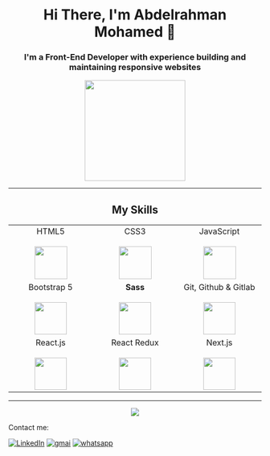 <div>
 <h1 align="center">Hi There, I'm Abdelrahman Mohamed 👋</h1>
  <h3 align="center">I'm a Front-End Developer with experience building and maintaining responsive websites</h3>
</div>
 <p align ="center">
<img src="https://camo.githubusercontent.com/3b7c592ede97b6138ffd4b1cc1541c2f3b11fd39/687474703a2f2f33312e6d656469612e74756d626c722e636f6d2f31376665613932306666333665663466356238373764353231366137616164392f74756d626c725f6d6f39786a65387a5a34317163626975666f315f313238302e676966" height="200px" width ="200px">
</p><hr>
<h2 align ="center">My Skills</h2>
<table align ="center">
  <tbody>
    <tr valign="top">
      <td width="25%" align="center">
        <span>HTML5</span><br><br>
        <img height="65px" src="https://cdn.svgporn.com/logos/html-5.svg">
      </td>
      <td width="25%" align="center">
        <span>CSS3</span><br><br>
        <img height="65px" src="https://cdn.svgporn.com/logos/css-3.svg">
      </td>
      <td width="25%" align="center">
        <span>JavaScript</span><br><br>
        <img height="65px" src="https://cdn.svgporn.com/logos/javascript.svg">
      </td>
    </tr>
    <tr valign="top">
           <td width="200px" align="center">
        <span>Bootstrap 5</span><br><br>
        <img height="64px" src="https://www.brcline.com/wp-content/uploads/2016/01/bootstrap-logo.png">
      </td>
      <td width="200px" align="center">
        <span><b>Sass</b></span><br><br>
        <img height="64px" src="https://www.pngkit.com/png/detail/377-3771972_sass.png">
      </td>
      <td width="200px" align="center">
        <span>Git, Github & Gitlab</span><br><br>
        <img height="64px" src="https://cdn.svgporn.com/logos/git-icon.svg">
      </td>
    </tr>
    <tr>
      <td width="25%" align="center">
        <span>React.js</span><br><br>
        <img height="64px" src="https://brandslogos.com/wp-content/uploads/thumbs/react-logo-vector-1.svg">
      </td>
      <td width="25%" align="center">
        <span>React Redux</span><br><br>
        <img height="64px" src="https://brandslogos.com/wp-content/uploads/images/large/redux-logo-vector.svg">
      </td>
      <td width="25%" align="center">
        <span>Next.js</span><br><br>
        <img height="64px" src="https://seeklogo.com/images/N/next-js-logo-8FCFF51DD2-seeklogo.com.png">
      </td>
    </tr>
  </tbody>
</table>
</p>

<hr>
<p align ="center">
<img src="https://github-readme-stats.vercel.app/api?username=Elsharqawy50&show_icons=true&title_color=00ffff&text_color=33ff33&bg_color=333333&icon_color=ffff4d")
</p>

<!-- <p align = "center">
<img src="https://camo.githubusercontent.com/c02784b921148cba636bc9e44e179f60112cda7952d7eb67fbe44fa1d97a40da/68747470733a2f2f6769746875622d70726f66696c652d74726f7068792e76657263656c2e6170702f3f757365726e616d653d73696e676830387072617368616e7426726f773d31266e6f2d6672616d653d74727565">
</p> -->

<p>Contact me:</p>
<a href="https://www.linkedin.com/in/abdelrahman-mohamed-elsharqawy/" target="_blank"><img src="https://img.shields.io/badge/LinkedIn-%230077B5.svg?&logo=linkedin&logoColor=white" alt="LinkedIn"></a>
<a href="mailto:abdelrahman.elsharqawy50@gmail.com" target="_blank"><img src="https://img.shields.io/badge/Gmail-red.svg?&logo=gmail&logoColor=white" alt="gmai"></a>
<a href="https://api.whatsapp.com/send?phone=201097478043"><img src="https://img.shields.io/badge/Whatsapp-4CA143?labelColor=4CA143&logo=whatsapp&logoColor=white&link=https://api.whatsapp.com/send?phone=201019084872&text=Abdelrahman_Ahmed" alt="whatsapp"></a>
